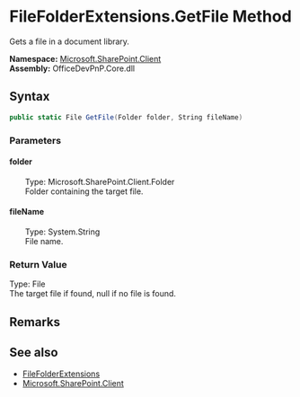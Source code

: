 # FileFolderExtensions.GetFile Method  
 Gets a file in a document library.   

**Namespace:** [Microsoft.SharePoint.Client](Microsoft.SharePoint.Client.md)  
**Assembly:** OfficeDevPnP.Core.dll  
## Syntax
```C#
public static File GetFile(Folder folder, String fileName)
```
### Parameters
#### folder  
&emsp;&emsp;Type: Microsoft.SharePoint.Client.Folder  
&emsp;&emsp;Folder containing the target file.  

  

#### fileName  
&emsp;&emsp;Type: System.String  
&emsp;&emsp;File name.  

  

### Return Value
Type: File  
The target file if found, null if no file is found.  


## Remarks
  
## See also
- [FileFolderExtensions](Microsoft.SharePoint.Client.FileFolderExtensions.md) 
- [Microsoft.SharePoint.Client](Microsoft.SharePoint.Client.md) 
